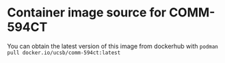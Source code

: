 # Container image source for COMM-594CT
You can obtain the latest version of this image from dockerhub with `podman pull docker.io/ucsb/comm-594ct:latest`
